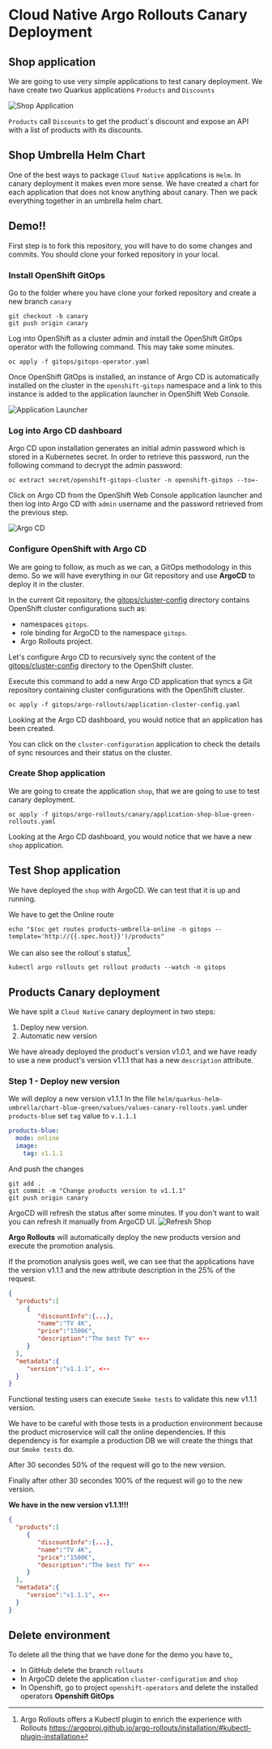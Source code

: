# Cloud Native Argo Rollouts Canary Deployment

## Shop application
 
We are going to use very simple applications to test canary deployment. We have create two Quarkus applications `Products` and `Discounts`
 
![Shop Application](../../../images/Shop.png)
 
`Products` call `Discounts` to get the product`s discount and expose an API with a list of products with its discounts.
 
## Shop Umbrella Helm Chart
 
One of the best ways to package `Cloud Native` applications is `Helm`. In canary deployment it makes even more sense.
We have created a chart for each application that does not know anything about canary. Then we pack everything together in an umbrella helm chart.

## Demo!!

First step is to fork this repository, you will have to do some changes and commits. You should clone your forked repository in your local.
 
### Install OpenShift GitOps
 
Go to the folder where you have clone your forked repository and create a new branch `canary`
```
git checkout -b canary
git push origin canary
```
 
Log into OpenShift as a cluster admin and install the OpenShift GitOps operator with the following command. This may take some minutes.
```
oc apply -f gitops/gitops-operator.yaml
```
 
Once OpenShift GitOps is installed, an instance of Argo CD is automatically installed on the cluster in the `openshift-gitops` namespace and a link to this instance is added to the application launcher in OpenShift Web Console.
 
![Application Launcher](../../../images/gitops-link.png)
 
### Log into Argo CD dashboard
 
Argo CD upon installation generates an initial admin password which is stored in a Kubernetes secret. In order to retrieve this password, run the following command to decrypt the admin password:
 
```
oc extract secret/openshift-gitops-cluster -n openshift-gitops --to=-
```
 
Click on Argo CD from the OpenShift Web Console application launcher and then log into Argo CD with `admin` username and the password retrieved from the previous step.
 
![Argo CD](../../../images/ArgoCD-login.png)
 
### Configure OpenShift with Argo CD
 
We are going to follow, as much as we can, a GitOps methodology in this demo. So we will have everything in our Git repository and use **ArgoCD** to deploy it in the cluster.
 
In the current Git repository, the [gitops/cluster-config](gitops/cluster-config/) directory contains OpenShift cluster configurations such as:
- namespaces `gitops`.
- role binding for ArgoCD to the namespace `gitops`.
- Argo Rollouts project.
 
Let's configure Argo CD to recursively sync the content of the [gitops/cluster-config](gitops/cluster-config/) directory to the OpenShift cluster.
 
Execute this command to add a new Argo CD application that syncs a Git repository containing cluster configurations with the OpenShift cluster.
 
```
oc apply -f gitops/argo-rollouts/application-cluster-config.yaml
```
 
Looking at the Argo CD dashboard, you would notice that an application has been created.

You can click on the `cluster-configuration` application to check the details of sync resources and their status on the cluster.

### Create Shop application

We are going to create the application `shop`, that we are going to use to test canary deployment.

```
oc apply -f gitops/argo-rollouts/canary/application-shop-blue-green-rollouts.yaml
```

Looking at the Argo CD dashboard, you would notice that we have a new `shop` application.


## Test Shop application
 
We have deployed the `shop` with ArgoCD. We can test that it is up and running.
 
We have to get the Online route
```
echo "$(oc get routes products-umbrella-online -n gitops --template='http://{{.spec.host}}')/products"
```

We can also see the rollout`s status[^note].

[^note]:
    Argo Rollouts offers a Kubectl plugin to enrich the experience with Rollouts https://argoproj.github.io/argo-rollouts/installation/#kubectl-plugin-installation 

```
kubectl argo rollouts get rollout products --watch -n gitops
```

 
## Products Canary deployment
 
We have split a `Cloud Native` canary deployment in two steps:
1. Deploy new version.
2. Automatic new version
 

 
We have already deployed the product's version v1.0.1, and we have ready to use a new product's version v1.1.1 that has a new `description` attribute.
 
### Step 1 - Deploy new version
 
We will deploy a new version v1.1.1
In the file `helm/quarkus-helm-umbrella/chart-blue-green/values/values-canary-rollouts.yaml` under `products-blue` set `tag` value to `v.1.1.1`

```yaml
products-blue:
  mode: online
  image:
    tag: v1.1.1
```

And push the changes
```
git add .
git commit -m "Change products version to v1.1.1"
git push origin canary
```

 ArgoCD will refresh the status after some minutes. If you don't want to wait you can refresh it manually from ArgoCD UI.
![Refresh Shop](../../images/ArgoCD-Shop-Refresh.png)
 
**Argo Rollouts** will automatically deploy the new products version and execute the promotion analysis. 
 
 
If the promotion analysis goes well, we can see that the applications have the version v1.1.1 and the new attribute description in the 25% of the request.
 
```json
{
  "products":[
     {
        "discountInfo":{...},
        "name":"TV 4K",
        "price":"1500€",
        "description":"The best TV" <--
     }
  ],
  "metadata":{
     "version":"v1.1.1", <--
  }
}
```
Functional testing users can execute `Smoke tests` to validate this new v1.1.1 version.

We have to be careful with those tests in a production environment because the product microservice will call the online dependencies.
If this dependency is for example a production DB we will create the things that our `Smoke tests` do.

After 30 secondes 50% of the request will go to the new version.

Finally after other 30 secondes 100% of the request will go to the new version.
 

**We have in the new version v1.1.1!!!**
```json
{
  "products":[
     {
        "discountInfo":{...},
        "name":"TV 4K",
        "price":"1500€",
        "description":"The best TV" <--
     }
  ],
  "metadata":{
     "version":"v1.1.1", <--
  }
}
```
 
## Delete environment
 
To delete all the thing that we have done for the demo you have to_
- In GitHub delete the branch `rollouts`
- In ArgoCD delete the application `cluster-configuration` and `shop`
- In Openshift, go to project `openshift-operators` and delete the installed operators **Openshift GitOps**


